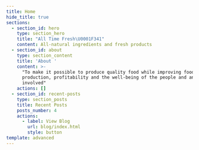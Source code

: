```yaml
---
title: Home
hide_title: true
sections:
  - section_id: hero
    type: section_hero
    title: "All Time Fresh\U0001F341"
    content: All-natural ingredients and fresh products
  - section_id: about
    type: section_content
    title: 'About '
    content: >-
      "To make it possible to produce quality food while improving food
      production, profitability and the well-being of the people and animals
      involved"
    actions: []
  - section_id: recent-posts
    type: section_posts
    title: Recent Posts
    posts_number: 4
    actions:
      - label: View Blog
        url: blog/index.html
        style: button
template: advanced
---
```

